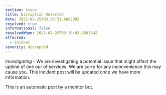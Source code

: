 ```yaml
---
section: issue
title: Disruption Detected
date: 2022-02-25T03:36:51.666209Z
resolved: true
informational: false
resolvedWhen: 2022-02-25T03:38:02.358764Z
affected:
  - Snikket
severity: disrupted
---
```

*Investigating* - We are investigating a potential issue that might affect the uptime of one our of services. We are sorry for any inconvenience this may cause you. This incident post will be updated once we have more information.

This is an automatic post by a monitor bot.
        